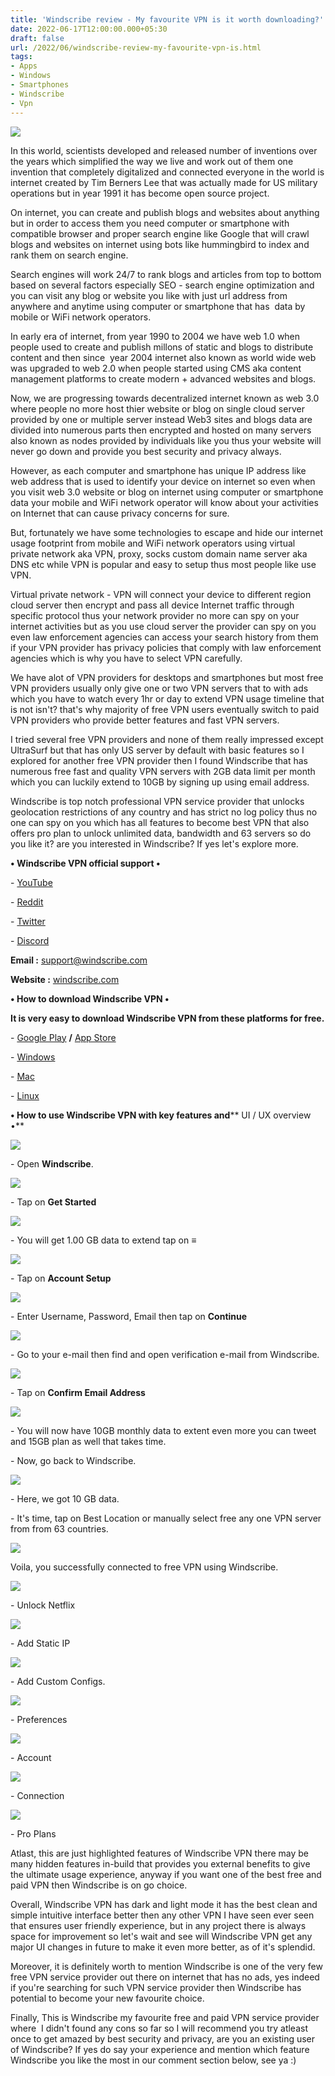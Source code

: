 ```yaml
---
title: 'Windscribe review - My favourite VPN is it worth downloading?'
date: 2022-06-17T12:00:00.000+05:30
draft: false
url: /2022/06/windscribe-review-my-favourite-vpn-is.html
tags: 
- Apps
- Windows
- Smartphones
- Windscribe
- Vpn
---
```


 [![](https://lh3.googleusercontent.com/-WUH2X9iXW9s/YqzkH3okMAI/AAAAAAAAL78/bOHC2EaQSiYw-n5_B_MBDMVflF9XnaV-ACNcBGAsYHQ/s1600/1655497756047804-0.png)](https://lh3.googleusercontent.com/-WUH2X9iXW9s/YqzkH3okMAI/AAAAAAAAL78/bOHC2EaQSiYw-n5_B_MBDMVflF9XnaV-ACNcBGAsYHQ/s1600/1655497756047804-0.png) 

  

In this world, scientists developed and released number of inventions over the years which simplified the way we live and work out of them one invention that completely digitalized and connected everyone in the world is internet created by Tim Berners Lee that was actually made for US military operations but in year 1991 it has become open source project.

  

On internet, you can create and publish blogs and websites about anything but in order to access them you need computer or smartphone with compatible browser and proper search engine like Google that will crawl blogs and websites on internet using bots like hummingbird to index and rank them on search engine.

  

Search engines will work 24/7 to rank blogs and articles from top to bottom based on several factors especially SEO - search engine optimization and you can visit any blog or website you like with just url address from anywhere and anytime using computer or smartphone that has  data by mobile or WiFi network operators.

  

In early era of internet, from year 1990 to 2004 we have web 1.0 when people used to create and publish millons of static and blogs to distribute content and then since  year 2004 internet also known as world wide web was upgraded to web 2.0 when people started using CMS aka content management platforms to create modern + advanced websites and blogs.

  

Now, we are progressing towards decentralized internet known as web 3.0 where people no more host thier website or blog on single cloud server provided by one or multiple server instead Web3 sites and blogs data are divided into numerous parts then encrypted and hosted on many servers also known as nodes provided by individuals like you thus your website will never go down and provide you best security and privacy always.

  

However, as each computer and smartphone has unique IP address like web address that is used to identify your device on internet so even when you visit web 3.0 website or blog on internet using computer or smartphone data your mobile and WiFi network operator will know about your activities on Internet that can cause privacy concerns for sure.

  

But, fortunately we have some technologies to escape and hide our internet usage footprint from mobile and WiFi network operators using virtual private network aka VPN, proxy, socks custom domain name server aka DNS etc while VPN is popular and easy to setup thus most people like use VPN.

  

Virtual private network - VPN will connect your device to different region cloud server then encrypt and pass all device Internet traffic through specific protocol thus your network provider no more can spy on your internet activities but as you use cloud server the provider can spy on you even law enforcement agencies can access your search history from them if your VPN provider has privacy policies that comply with law enforcement agencies which is why you have to select VPN carefully.

  

We have alot of VPN providers for desktops and smartphones but most free VPN providers usually only give one or two VPN servers that to with ads which you have to watch every 1hr or day to extend VPN usage timeline that is not isn't? that's why majority of free VPN users eventually switch to paid VPN providers who provide better features and fast VPN servers.

  

I tried several free VPN providers and none of them really impressed except UltraSurf but that has only US server by default with basic features so I explored for another free VPN provider then I found Windscribe that has numerous free fast and quality VPN servers with 2GB data limit per month which you can luckily extend to 10GB by signing up using email address.

  

Windscribe is top notch professional VPN service provider that unlocks geolocation restrictions of any country and has strict no log policy thus no one can spy on you which has all features to become best VPN that also offers pro plan to unlock unlimited data, bandwidth and 63 servers so do you like it? are you interested in Windscribe? If yes let's explore more.

  

**• Windscribe VPN official support •**

\- [YouTube](https://www.youtube.com/c/Windscribe)  

\- [Reddit](https://www.reddit.com/r/Windscribe/)

\- [Twitter](https://twitter.com/windscribecom)

\- [Discord](https://discord.gg/vpn)

  

**Email :** [support@windscribe.com](mailto:support@windscribe.com)

**Website :** [windscribe.com](https://windscribe.com/)

**• How to download Windscribe VPN •**

**It is very easy to download Windscribe VPN from these platforms for free.**

\- [Google Play](https://windscribe.com/install/mobile/android) **/** [App Store](https://windscribe.com/install/mobile/ios)

\- [Windows](https://windscribe.com/install/desktop/windows)

\- [Mac](https://windscribe.com/install/desktop/osx)

\- [Linux](https://windscribe.com/guides/linux)

**• How to use Windscribe VPN with key features and**** UI / UX overview •**

 **[![](https://lh3.googleusercontent.com/-J2O4zLcfZeM/YqzkG9QTl0I/AAAAAAAAL74/5RReC6pG1ywNyVRSwEzrvoQl2mMjMrjbACNcBGAsYHQ/s1600/1655497752328679-1.png)](https://lh3.googleusercontent.com/-J2O4zLcfZeM/YqzkG9QTl0I/AAAAAAAAL74/5RReC6pG1ywNyVRSwEzrvoQl2mMjMrjbACNcBGAsYHQ/s1600/1655497752328679-1.png)** 

\- Open **Windscribe**.

  

 [![](https://lh3.googleusercontent.com/-VxCcQi1vu0c/YqzkGLUX0KI/AAAAAAAAL70/Ctb0sODqSZgLYpui6YhR7I2Gakbyu5gXgCNcBGAsYHQ/s1600/1655497748198510-2.png)](https://lh3.googleusercontent.com/-VxCcQi1vu0c/YqzkGLUX0KI/AAAAAAAAL70/Ctb0sODqSZgLYpui6YhR7I2Gakbyu5gXgCNcBGAsYHQ/s1600/1655497748198510-2.png) 

  

\- Tap on **Get Started**

 **[![](https://lh3.googleusercontent.com/-8WOL0ezXbLE/YqzkEwi4GXI/AAAAAAAAL7w/kXyoJXtw6dMpjpm5savM_jbieGsaxMERgCNcBGAsYHQ/s1600/1655497743980220-3.png)](https://lh3.googleusercontent.com/-8WOL0ezXbLE/YqzkEwi4GXI/AAAAAAAAL7w/kXyoJXtw6dMpjpm5savM_jbieGsaxMERgCNcBGAsYHQ/s1600/1655497743980220-3.png)** 

\- You will get 1.00 GB data to extend tap on **≡**  

 **[![](https://lh3.googleusercontent.com/-3UllY2ZstQE/YqzkDyAno4I/AAAAAAAAL7s/UGNIOc_EZ9EGfFfmarKoypWWzWqaXMYrwCNcBGAsYHQ/s1600/1655497740019101-4.png)](https://lh3.googleusercontent.com/-3UllY2ZstQE/YqzkDyAno4I/AAAAAAAAL7s/UGNIOc_EZ9EGfFfmarKoypWWzWqaXMYrwCNcBGAsYHQ/s1600/1655497740019101-4.png)** 

\- Tap on **Account Setup**

 **[![](https://lh3.googleusercontent.com/-Aj4XqcLsESY/YqzkC6fJcVI/AAAAAAAAL7o/C22mnYx10XIF9dlzDwqNCMBL4QdnMh4PQCNcBGAsYHQ/s1600/1655497735872209-5.png)](https://lh3.googleusercontent.com/-Aj4XqcLsESY/YqzkC6fJcVI/AAAAAAAAL7o/C22mnYx10XIF9dlzDwqNCMBL4QdnMh4PQCNcBGAsYHQ/s1600/1655497735872209-5.png)** 

\- Enter Username, Password, Email then tap on **Continue**

 **[![](https://lh3.googleusercontent.com/-Qd0eR8w1R3w/YqzkB78IHNI/AAAAAAAAL7k/D9FcCT9N1EAikvc6Qy-KoG9wMcLkOTLqQCNcBGAsYHQ/s1600/1655497732040737-6.png)](https://lh3.googleusercontent.com/-Qd0eR8w1R3w/YqzkB78IHNI/AAAAAAAAL7k/D9FcCT9N1EAikvc6Qy-KoG9wMcLkOTLqQCNcBGAsYHQ/s1600/1655497732040737-6.png)** 

  

\- Go to your e-mail then find and open verification e-mail from Windscribe.  

  

 [![](https://lh3.googleusercontent.com/-GFuhzCTGS8s/YqzkA4EmewI/AAAAAAAAL7g/c7zStz2oByQ_zc312NT0yP014465XA4ZQCNcBGAsYHQ/s1600/1655497727595866-7.png)](https://lh3.googleusercontent.com/-GFuhzCTGS8s/YqzkA4EmewI/AAAAAAAAL7g/c7zStz2oByQ_zc312NT0yP014465XA4ZQCNcBGAsYHQ/s1600/1655497727595866-7.png) 

  

\- Tap on **Confirm Email Address**

 **[![](https://lh3.googleusercontent.com/-qpmc__ICHXM/Yqzj_bvgOBI/AAAAAAAAL7c/93rZsmMCFYE5Fi6g6tEhJGbeR_zW913tgCNcBGAsYHQ/s1600/1655497721402510-8.png)](https://lh3.googleusercontent.com/-qpmc__ICHXM/Yqzj_bvgOBI/AAAAAAAAL7c/93rZsmMCFYE5Fi6g6tEhJGbeR_zW913tgCNcBGAsYHQ/s1600/1655497721402510-8.png)** 

  

\- You will now have 10GB monthly data to extent even more you can tweet and 15GB plan as well that takes time.

  

\- Now, go back to Windscribe.

  

 [![](https://lh3.googleusercontent.com/-c6SoyPJutxU/Yqzj-B3JEFI/AAAAAAAAL7Y/CpHS6dBM9mYcY7_hmJ4bvko9lXo6G3J8wCNcBGAsYHQ/s1600/1655497717076070-9.png)](https://lh3.googleusercontent.com/-c6SoyPJutxU/Yqzj-B3JEFI/AAAAAAAAL7Y/CpHS6dBM9mYcY7_hmJ4bvko9lXo6G3J8wCNcBGAsYHQ/s1600/1655497717076070-9.png) 

  

\- Here, we got 10 GB data.

  

\- It's time, tap on Best Location or manually select free any one VPN server from from 63 countries.

  

 [![](https://lh3.googleusercontent.com/-NIn3fapWlrA/Yqzj9J611XI/AAAAAAAAL7U/m9uy-n4nIJ4XA45q0blRxksDi1fS2t9JwCNcBGAsYHQ/s1600/1655497712772287-10.png)](https://lh3.googleusercontent.com/-NIn3fapWlrA/Yqzj9J611XI/AAAAAAAAL7U/m9uy-n4nIJ4XA45q0blRxksDi1fS2t9JwCNcBGAsYHQ/s1600/1655497712772287-10.png) 

  

Voila, you successfully connected to free VPN using Windscribe.

  

 [![](https://lh3.googleusercontent.com/-pbxmPxAF5-4/Yqzj8GUYx0I/AAAAAAAAL7Q/QEtyLw0Ie5Y_5pptPxkgE0LjnG_C4D3xwCNcBGAsYHQ/s1600/1655497707962167-11.png)](https://lh3.googleusercontent.com/-pbxmPxAF5-4/Yqzj8GUYx0I/AAAAAAAAL7Q/QEtyLw0Ie5Y_5pptPxkgE0LjnG_C4D3xwCNcBGAsYHQ/s1600/1655497707962167-11.png) 

  

\- Unlock Netflix

  

 [![](https://lh3.googleusercontent.com/-qkkmXZ0Z0NI/Yqzj6wc4u7I/AAAAAAAAL7M/-C5Q3QMA2rkZrtG_VP5sCGzYrlpRm0RpACNcBGAsYHQ/s1600/1655497703629654-12.png)](https://lh3.googleusercontent.com/-qkkmXZ0Z0NI/Yqzj6wc4u7I/AAAAAAAAL7M/-C5Q3QMA2rkZrtG_VP5sCGzYrlpRm0RpACNcBGAsYHQ/s1600/1655497703629654-12.png) 

  

\- Add Static IP

  

 [![](https://lh3.googleusercontent.com/-ihS5gx3vqV0/Yqzj53558bI/AAAAAAAAL7I/VotX0gj7e7oNul0rkcQ24DtX7YwiOvcIQCNcBGAsYHQ/s1600/1655497699174086-13.png)](https://lh3.googleusercontent.com/-ihS5gx3vqV0/Yqzj53558bI/AAAAAAAAL7I/VotX0gj7e7oNul0rkcQ24DtX7YwiOvcIQCNcBGAsYHQ/s1600/1655497699174086-13.png) 

  

\- Add Custom Configs.

  

 [![](https://lh3.googleusercontent.com/-xOunEg0kvwg/Yqzj4qiWImI/AAAAAAAAL7E/NZqQaxqv9kMg_nCA0D6SqAJ1iIEA7iUXgCNcBGAsYHQ/s1600/1655497695212348-14.png)](https://lh3.googleusercontent.com/-xOunEg0kvwg/Yqzj4qiWImI/AAAAAAAAL7E/NZqQaxqv9kMg_nCA0D6SqAJ1iIEA7iUXgCNcBGAsYHQ/s1600/1655497695212348-14.png) 

  

\- Preferences

  

 [![](https://lh3.googleusercontent.com/-D9K3ssknAA0/Yqzj3jnZK9I/AAAAAAAAL7A/-zSTrHTMSy00bpXdmo6n0NeY8JdaqRtTQCNcBGAsYHQ/s1600/1655497690976289-15.png)](https://lh3.googleusercontent.com/-D9K3ssknAA0/Yqzj3jnZK9I/AAAAAAAAL7A/-zSTrHTMSy00bpXdmo6n0NeY8JdaqRtTQCNcBGAsYHQ/s1600/1655497690976289-15.png) 

  

\- Account

  

 [![](https://lh3.googleusercontent.com/-7nJS2M-iLtM/Yqzj2hNHfzI/AAAAAAAAL68/WAHmXfGN1V89GIXa6Y_W4C458mhrDICsgCNcBGAsYHQ/s1600/1655497686900628-16.png)](https://lh3.googleusercontent.com/-7nJS2M-iLtM/Yqzj2hNHfzI/AAAAAAAAL68/WAHmXfGN1V89GIXa6Y_W4C458mhrDICsgCNcBGAsYHQ/s1600/1655497686900628-16.png) 

  

\- Connection

  

 [![](https://lh3.googleusercontent.com/-krk1dL7U7Tg/Yqzj1v6QYdI/AAAAAAAAL64/u_3-iUYMJVQrL_58AOOY6Bs_TDBIZnCmgCNcBGAsYHQ/s1600/1655497681974011-17.png)](https://lh3.googleusercontent.com/-krk1dL7U7Tg/Yqzj1v6QYdI/AAAAAAAAL64/u_3-iUYMJVQrL_58AOOY6Bs_TDBIZnCmgCNcBGAsYHQ/s1600/1655497681974011-17.png) 

  

\- Pro Plans

  

Atlast, this are just highlighted features of Windscribe VPN there may be many hidden features in-build that provides you external benefits to give the ultimate usage experience, anyway if you want one of the best free and paid VPN then Windscribe is on go choice.

  

Overall, Windscribe VPN has dark and light mode it has the best clean and simple intuitive interface better then any other VPN I have seen ever seen that ensures user friendly experience, but in any project there is always space for improvement so let's wait and see will Windscribe VPN get any major UI changes in future to make it even more better, as of it's splendid.

  

Moreover, it is definitely worth to mention Windscribe is one of the very few free VPN service provider out there on internet that has no ads, yes indeed if you're searching for such VPN service provider then Windscribe has potential to become your new favourite choice.

  

Finally, This is Windscribe my favourite free and paid VPN service provider where  I didn't found any cons so far so I will recommend you try atleast once to get amazed by best security and privacy, are you an existing user of Windscribe? If yes do say your experience and mention which feature Windscribe you like the most in our comment section below, see ya :)